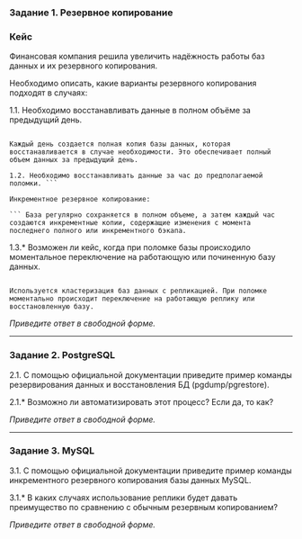 ### Задание 1. Резервное копирование

### Кейс
Финансовая компания решила увеличить надёжность работы баз данных и их резервного копирования. 

Необходимо описать, какие варианты резервного копирования подходят в случаях: 

1.1. Необходимо восстанавливать данные в полном объёме за предыдущий день.

``` Полное резервное копирование:

Каждый день создается полная копия базы данных, которая восстанавливается в случае необходимости. Это обеспечивает полный объем данных за предыдущий день.

1.2. Необходимо восстанавливать данные за час до предполагаемой поломки. ```

Инкрементное резервное копирование: 

``` База регулярно сохраняется в полном объеме, а затем каждый час создаются инкрементные копии, содержащие изменения с момента последнего полного или инкрементного бэкапа.
```
1.3.* Возможен ли кейс, когда при поломке базы происходило моментальное переключение на работающую или починенную базу данных.

``` Кластеризация и репликация:

Используется кластеризация баз данных с репликацией. При поломке моментально происходит переключение на работающую реплику или восстановленную базу.
```

*Приведите ответ в свободной форме.*

---

### Задание 2. PostgreSQL

2.1. С помощью официальной документации приведите пример команды резервирования данных и восстановления БД (pgdump/pgrestore).

2.1.* Возможно ли автоматизировать этот процесс? Если да, то как?

*Приведите ответ в свободной форме.*

---

### Задание 3. MySQL

3.1. С помощью официальной документации приведите пример команды инкрементного резервного копирования базы данных MySQL. 

3.1.* В каких случаях использование реплики будет давать преимущество по сравнению с обычным резервным копированием?

*Приведите ответ в свободной форме.*
